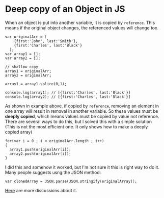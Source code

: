 # Deep copy of an Object in JS
When an object is put into another variable, it is copied by `reference`. This means if the original object changes, the referenced values will change too.

```
var originalArr = [
    {first:'John', last:'Smith'},
    {first:'Charles', last:'Black'}
  ];
var array1 = [];
var array2 = [];

// shallow copy
array1 = originalArr;
array2 = originalArr;

array1 = array1.splice(0,1);

console.log(array1); // [{first:'Charles', last:'Black'}]
console.log(array2); // [{first:'Charles', last:'Black'}]

```
As shown in example above, if copied by `reference`, removing an element in one array will result in removal in another variable.
So these values must be **deeply copied**, which means values must be copied by value not reference.
There are several ways to do this, but I solved this with a simple solution (This is not the most efficient one. It only shows how to make a deeply copied array)

```
for(var i = 0 ; i < originalArr.length ; i++)
{
  array1.push(originalArr[i]);
  array2.push(originalArr[i]);
}
```
I did this and somehow it worked, but I'm not sure it this is right way to do it.
Many people suggests usng the JSON method:
```
var clonedArray = JSON.parse(JSON.stringify(originalArray));
```
[Here](https://stackoverflow.com/questions/597588/how-do-you-clone-an-array-of-objects-in-javascript) are more discussions about it.
